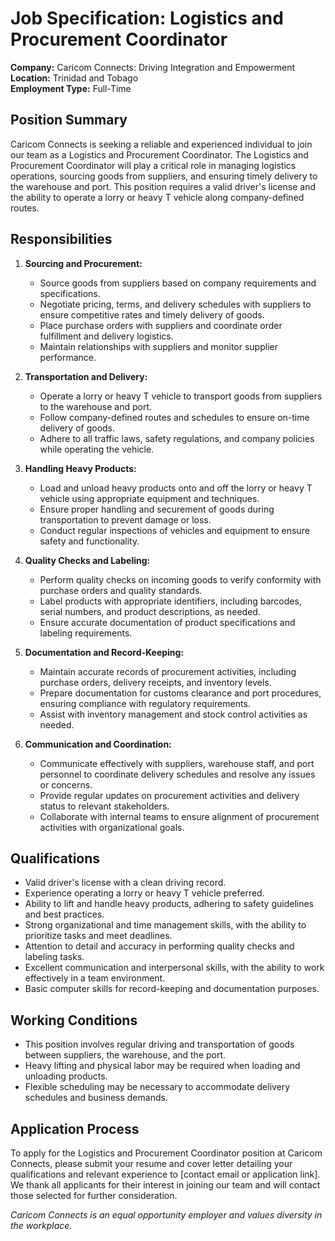 # Job Specification: Logistics and Procurement Coordinator

**Company:** Caricom Connects: Driving Integration and Empowerment  
**Location:** Trinidad and Tobago  
**Employment Type:** Full-Time

## Position Summary

Caricom Connects is seeking a reliable and experienced individual to join our team as a Logistics and Procurement Coordinator. The Logistics and Procurement Coordinator will play a critical role in managing logistics operations, sourcing goods from suppliers, and ensuring timely delivery to the warehouse and port. This position requires a valid driver's license and the ability to operate a lorry or heavy T vehicle along company-defined routes.

## Responsibilities

1. **Sourcing and Procurement:**

   - Source goods from suppliers based on company requirements and specifications.
   - Negotiate pricing, terms, and delivery schedules with suppliers to ensure competitive rates and timely delivery of goods.
   - Place purchase orders with suppliers and coordinate order fulfillment and delivery logistics.
   - Maintain relationships with suppliers and monitor supplier performance.

2. **Transportation and Delivery:**

   - Operate a lorry or heavy T vehicle to transport goods from suppliers to the warehouse and port.
   - Follow company-defined routes and schedules to ensure on-time delivery of goods.
   - Adhere to all traffic laws, safety regulations, and company policies while operating the vehicle.

3. **Handling Heavy Products:**

   - Load and unload heavy products onto and off the lorry or heavy T vehicle using appropriate equipment and techniques.
   - Ensure proper handling and securement of goods during transportation to prevent damage or loss.
   - Conduct regular inspections of vehicles and equipment to ensure safety and functionality.

4. **Quality Checks and Labeling:**

   - Perform quality checks on incoming goods to verify conformity with purchase orders and quality standards.
   - Label products with appropriate identifiers, including barcodes, serial numbers, and product descriptions, as needed.
   - Ensure accurate documentation of product specifications and labeling requirements.

5. **Documentation and Record-Keeping:**

   - Maintain accurate records of procurement activities, including purchase orders, delivery receipts, and inventory levels.
   - Prepare documentation for customs clearance and port procedures, ensuring compliance with regulatory requirements.
   - Assist with inventory management and stock control activities as needed.

6. **Communication and Coordination:**
   - Communicate effectively with suppliers, warehouse staff, and port personnel to coordinate delivery schedules and resolve any issues or concerns.
   - Provide regular updates on procurement activities and delivery status to relevant stakeholders.
   - Collaborate with internal teams to ensure alignment of procurement activities with organizational goals.

## Qualifications

- Valid driver's license with a clean driving record.
- Experience operating a lorry or heavy T vehicle preferred.
- Ability to lift and handle heavy products, adhering to safety guidelines and best practices.
- Strong organizational and time management skills, with the ability to prioritize tasks and meet deadlines.
- Attention to detail and accuracy in performing quality checks and labeling tasks.
- Excellent communication and interpersonal skills, with the ability to work effectively in a team environment.
- Basic computer skills for record-keeping and documentation purposes.

## Working Conditions

- This position involves regular driving and transportation of goods between suppliers, the warehouse, and the port.
- Heavy lifting and physical labor may be required when loading and unloading products.
- Flexible scheduling may be necessary to accommodate delivery schedules and business demands.

## Application Process

To apply for the Logistics and Procurement Coordinator position at Caricom Connects, please submit your resume and cover letter detailing your qualifications and relevant experience to [contact email or application link]. We thank all applicants for their interest in joining our team and will contact those selected for further consideration.

_Caricom Connects is an equal opportunity employer and values diversity in the workplace._
